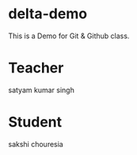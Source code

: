 # delta-demo
This is a Demo for Git &amp; Github class.

# Teacher
satyam kumar singh

# Student
sakshi chouresia

